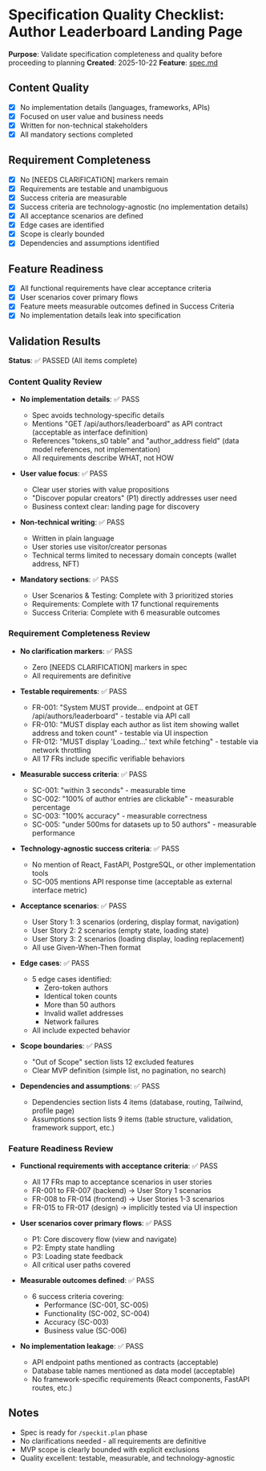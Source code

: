 # Specification Quality Checklist: Author Leaderboard Landing Page

**Purpose**: Validate specification completeness and quality before proceeding to planning
**Created**: 2025-10-22
**Feature**: [spec.md](../spec.md)

## Content Quality

- [x] No implementation details (languages, frameworks, APIs)
- [x] Focused on user value and business needs
- [x] Written for non-technical stakeholders
- [x] All mandatory sections completed

## Requirement Completeness

- [x] No [NEEDS CLARIFICATION] markers remain
- [x] Requirements are testable and unambiguous
- [x] Success criteria are measurable
- [x] Success criteria are technology-agnostic (no implementation details)
- [x] All acceptance scenarios are defined
- [x] Edge cases are identified
- [x] Scope is clearly bounded
- [x] Dependencies and assumptions identified

## Feature Readiness

- [x] All functional requirements have clear acceptance criteria
- [x] User scenarios cover primary flows
- [x] Feature meets measurable outcomes defined in Success Criteria
- [x] No implementation details leak into specification

## Validation Results

**Status**: ✅ PASSED (All items complete)

### Content Quality Review

- **No implementation details**: ✅ PASS
  - Spec avoids technology-specific details
  - Mentions "GET /api/authors/leaderboard" as API contract (acceptable as interface definition)
  - References "tokens_s0 table" and "author_address field" (data model references, not implementation)
  - All requirements describe WHAT, not HOW

- **User value focus**: ✅ PASS
  - Clear user stories with value propositions
  - "Discover popular creators" (P1) directly addresses user need
  - Business context clear: landing page for discovery

- **Non-technical writing**: ✅ PASS
  - Written in plain language
  - User stories use visitor/creator personas
  - Technical terms limited to necessary domain concepts (wallet address, NFT)

- **Mandatory sections**: ✅ PASS
  - User Scenarios & Testing: Complete with 3 prioritized stories
  - Requirements: Complete with 17 functional requirements
  - Success Criteria: Complete with 6 measurable outcomes

### Requirement Completeness Review

- **No clarification markers**: ✅ PASS
  - Zero [NEEDS CLARIFICATION] markers in spec
  - All requirements are definitive

- **Testable requirements**: ✅ PASS
  - FR-001: "System MUST provide... endpoint at GET /api/authors/leaderboard" - testable via API call
  - FR-010: "MUST display each author as list item showing wallet address and token count" - testable via UI inspection
  - FR-012: "MUST display 'Loading...' text while fetching" - testable via network throttling
  - All 17 FRs include specific verifiable behaviors

- **Measurable success criteria**: ✅ PASS
  - SC-001: "within 3 seconds" - measurable time
  - SC-002: "100% of author entries are clickable" - measurable percentage
  - SC-003: "100% accuracy" - measurable correctness
  - SC-005: "under 500ms for datasets up to 50 authors" - measurable performance

- **Technology-agnostic success criteria**: ✅ PASS
  - No mention of React, FastAPI, PostgreSQL, or other implementation tools
  - SC-005 mentions API response time (acceptable as external interface metric)

- **Acceptance scenarios**: ✅ PASS
  - User Story 1: 3 scenarios (ordering, display format, navigation)
  - User Story 2: 2 scenarios (empty state, loading state)
  - User Story 3: 2 scenarios (loading display, loading replacement)
  - All use Given-When-Then format

- **Edge cases**: ✅ PASS
  - 5 edge cases identified:
    - Zero-token authors
    - Identical token counts
    - More than 50 authors
    - Invalid wallet addresses
    - Network failures
  - All include expected behavior

- **Scope boundaries**: ✅ PASS
  - "Out of Scope" section lists 12 excluded features
  - Clear MVP definition (simple list, no pagination, no search)

- **Dependencies and assumptions**: ✅ PASS
  - Dependencies section lists 4 items (database, routing, Tailwind, profile page)
  - Assumptions section lists 9 items (table structure, validation, framework support, etc.)

### Feature Readiness Review

- **Functional requirements with acceptance criteria**: ✅ PASS
  - All 17 FRs map to acceptance scenarios in user stories
  - FR-001 to FR-007 (backend) → User Story 1 scenarios
  - FR-008 to FR-014 (frontend) → User Stories 1-3 scenarios
  - FR-015 to FR-017 (design) → implicitly tested via UI inspection

- **User scenarios cover primary flows**: ✅ PASS
  - P1: Core discovery flow (view and navigate)
  - P2: Empty state handling
  - P3: Loading state feedback
  - All critical user paths covered

- **Measurable outcomes defined**: ✅ PASS
  - 6 success criteria covering:
    - Performance (SC-001, SC-005)
    - Functionality (SC-002, SC-004)
    - Accuracy (SC-003)
    - Business value (SC-006)

- **No implementation leakage**: ✅ PASS
  - API endpoint paths mentioned as contracts (acceptable)
  - Database table names mentioned as data model (acceptable)
  - No framework-specific requirements (React components, FastAPI routes, etc.)

## Notes

- Spec is ready for `/speckit.plan` phase
- No clarifications needed - all requirements are definitive
- MVP scope is clearly bounded with explicit exclusions
- Quality excellent: testable, measurable, and technology-agnostic
